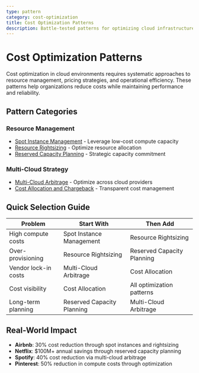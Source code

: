 ```yaml
---
type: pattern
category: cost-optimization
title: Cost Optimization Patterns
description: Battle-tested patterns for optimizing cloud infrastructure and operational costs
---
```


# Cost Optimization Patterns

Cost optimization in cloud environments requires systematic approaches to resource management, pricing strategies, and operational efficiency. These patterns help organizations reduce costs while maintaining performance and reliability.

## Pattern Categories

### Resource Management
- [Spot Instance Management](spot-instance-management/index.md) - Leverage low-cost compute capacity
- [Resource Rightsizing](resource-rightsizing/index.md) - Optimize resource allocation
- [Reserved Capacity Planning](reserved-capacity-planning/index.md) - Strategic capacity commitment

### Multi-Cloud Strategy
- [Multi-Cloud Arbitrage](multi-cloud-arbitrage/index.md) - Optimize across cloud providers
- [Cost Allocation and Chargeback](cost-allocation-chargeback/index.md) - Transparent cost management

## Quick Selection Guide

| Problem | Start With | Then Add |
|---------|------------|----------|
| High compute costs | Spot Instance Management | Resource Rightsizing |
| Over-provisioning | Resource Rightsizing | Reserved Capacity Planning |
| Vendor lock-in costs | Multi-Cloud Arbitrage | Cost Allocation |
| Cost visibility | Cost Allocation | All optimization patterns |
| Long-term planning | Reserved Capacity Planning | Multi-Cloud Arbitrage |

## Real-World Impact

- **Airbnb**: 30% cost reduction through spot instances and rightsizing
- **Netflix**: $100M+ annual savings through reserved capacity planning
- **Spotify**: 40% cost reduction via multi-cloud arbitrage
- **Pinterest**: 50% reduction in compute costs through optimization
